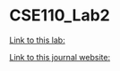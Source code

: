 # CSE110_Lab2

[Link to this lab:](https://j5zhou.github.io/CSE110_Lab2/) 

[Link to this journal website:](https://j5zhou.github.io/CSE110_Lab2/index.html) 